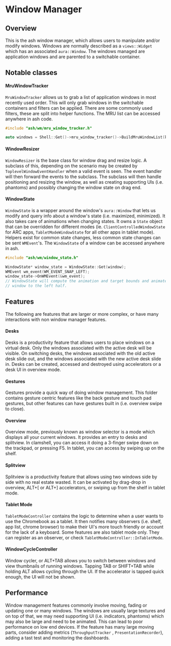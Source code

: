 # Window Manager

## Overview

This is the ash window manager, which allows users to manipulate and/or modify
windows. Windows are normally described as a `views::Widget` which has an
associated `aura::Window`. The windows managed are application windows and are
parented to a switchable container.

## Notable classes

#### MruWindowTracker

`MruWindowTracker` allows us to grab a list of application windows in most
recently used order. This will only grab windows in the switchable containers
and filters can be applied. There are some commonly used filters, these are
split into helper functions. The MRU list can be accessed anywhere in ash code.

```cpp
#include "ash/wm/mru_window_tracker.h"

auto windows = Shell::Get()->mru_window_tracker()->BuildMruWindowList(kActiveDesk);
```

#### WindowResizer

`WindowResizer` is the base class for window drag and resize logic. A subclass
of this, depending on the scenario may be created by
`ToplevelWindowEventHandler` when a valid event is seen. The event handler will
then forward the events to the subclass. The subclass will then handle
positioning and resizing the window, as well as creating supporting UIs (i.e.
phantoms) and possibly changing the window state on drag end.

#### WindowState

`WindowState` is a wrapper around the window's `aura::Window` that lets us
modify and query info about a window's state (i.e. maximized, minimized). It
also takes care of animations when changing states. It owns a `State` object
that can be overridden for different modes (ie. `ClientControlledWindowState`
for ARC apps, `TabletModeWindowState` for all other apps in tablet mode).
Helpers exist for common state changes, less common state changes can be sent
`WMEvent`'s. The `WindowState` of a window can be accessed anywhere in ash.

```cpp
#include "ash/wm/window_state.h"

WindowState* window_state = WindowState::Get(window);
WMEvent wm_event(WM_EVENT_SNAP_LEFT);
window_state->OnWMEvent(&wm_event);
// WindowState will compute the animation and target bounds and animate the
// window to the left half.
```
## Features

The following are features that are larger or more complex, or have many
interactions with non window manager features.

#### Desks

Desks is a productivity feature that allows users to place windows on a virtual
desk. Only the windows associated with the active desk will be visible. On
switching desks, the windows associated with the old active desk slide out, and
the windows associated with the new active desk slide in. Desks can be created,
accessed and destroyed using accelerators or a desk UI in overview mode.

#### Gestures

Gestures provide a quick way of doing window management. This folder contains
gesture centric features like the back gesture and touch pad gestures, but other
features can have gestures built in (i.e. overview swipe to close).

#### Overview

Overview mode, previously known as window selector is a mode which displays all
your current windows. It provides an entry to desks and splitview. In clamshell,
you can access it doing a 3-finger swipe down on the trackpad, or pressing F5.
In tablet, you can access by swiping up on the shelf.

#### Splitview

Splitview is a productivity feature that allows using two windows side by side
with no real estate wasted. It can be activated by drag-drop in overview, ALT+[
or ALT+] accelerators, or swiping up from the shelf in tablet mode.

#### Tablet Mode

`TabletModeController` contains the logic to determine when a user wants to use
the Chromebook as a tablet. It then notifies many observers (i.e. shelf, app
list, chrome browser) to make their UI's more touch friendly or account for the
lack of a keyboard. Some features are also tablet mode only. They can register
as an observer, or check `TabletModeController::InTabletMode`.

#### WindowCycleController

Window cycler, or ALT+TAB allows you to switch between windows and view
thumbnails of running windows. Tapping TAB or SHIFT+TAB while holding ALT allows
cycling through the UI. If the accelerator is tapped quick enough, the UI will
not be shown.

## Performance

Window management features commonly involve moving, fading or updating one or
many windows. The windows are usually large textures and on top of that, we may
need supporting UI (i.e. indicators, phantoms) which may also be large and need
to be animated. This can lead to poor performance on low end devices. If the
feature has many large moving parts, consider adding metrics (`ThroughputTracker` ,
`PresentationRecorder`), adding a tast test and monitoring the dashboards.
